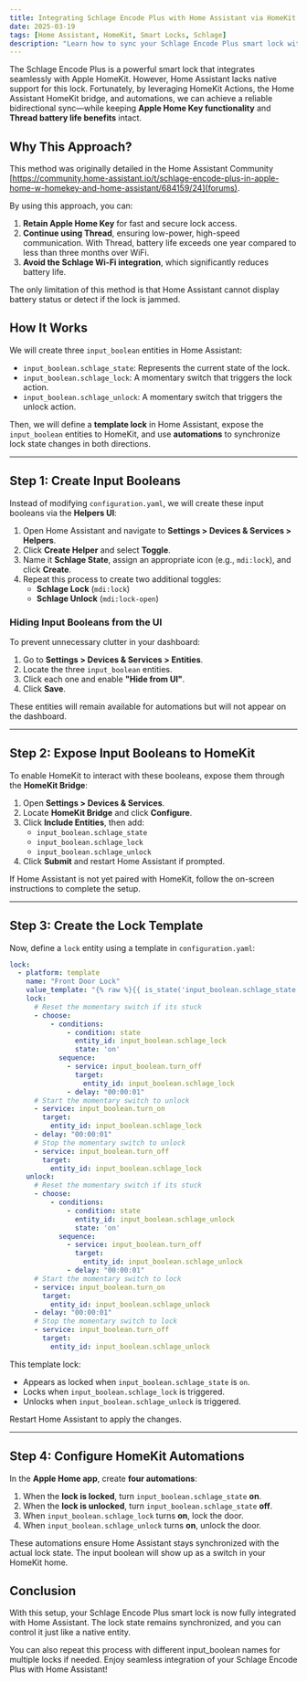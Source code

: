 ```yaml
---
title: Integrating Schlage Encode Plus with Home Assistant via HomeKit Actions and Automations  
date: 2025-03-19
tags: [Home Assistant, HomeKit, Smart Locks, Schlage]
description: "Learn how to sync your Schlage Encode Plus smart lock with Home Assistant using HomeKit actions, input booleans, and automations—while keeping Apple Home Key and Thread support."
---
```


The Schlage Encode Plus is a powerful smart lock that integrates seamlessly with Apple HomeKit. However, Home Assistant lacks native support for this lock. Fortunately, by leveraging HomeKit Actions, the Home Assistant HomeKit bridge, and automations, we can achieve a reliable bidirectional sync—while keeping **Apple Home Key functionality** and **Thread battery life benefits** intact.

## Why This Approach?  

This method was originally detailed in the Home Assistant Community [https://community.home-assistant.io/t/schlage-encode-plus-in-apple-home-w-homekey-and-home-assistant/684159/24](forums).  

By using this approach, you can:  

1. **Retain Apple Home Key** for fast and secure lock access.  
2. **Continue using Thread**, ensuring low-power, high-speed communication.  With Thread, battery life exceeds one year compared to less than three months over WiFi.  
3. **Avoid the Schlage Wi-Fi integration**, which significantly reduces battery life.

The only limitation of this method is that Home Assistant cannot display battery status or detect if the lock is jammed.  

## How It Works  

We will create three `input_boolean` entities in Home Assistant:  

- `input_boolean.schlage_state`: Represents the current state of the lock.  
- `input_boolean.schlage_lock`: A momentary switch that triggers the lock action.  
- `input_boolean.schlage_unlock`: A momentary switch that triggers the unlock action.  

Then, we will define a **template lock** in Home Assistant, expose the `input_boolean` entities to HomeKit, and use **automations** to synchronize lock state changes in both directions.  

---

## Step 1: Create Input Booleans  

Instead of modifying `configuration.yaml`, we will create these input booleans via the **Helpers UI**:  

1. Open Home Assistant and navigate to **Settings > Devices & Services > Helpers**.  
2. Click **Create Helper** and select **Toggle**.  
3. Name it **Schlage State**, assign an appropriate icon (e.g., `mdi:lock`), and click **Create**.  
4. Repeat this process to create two additional toggles:  
   - **Schlage Lock** (`mdi:lock`)  
   - **Schlage Unlock** (`mdi:lock-open`)  

### Hiding Input Booleans from the UI  

To prevent unnecessary clutter in your dashboard:  

1. Go to **Settings > Devices & Services > Entities**.  
2. Locate the three `input_boolean` entities.  
3. Click each one and enable **"Hide from UI"**.  
4. Click **Save**.  

These entities will remain available for automations but will not appear on the dashboard.  

---

## Step 2: Expose Input Booleans to HomeKit  

To enable HomeKit to interact with these booleans, expose them through the **HomeKit Bridge**:  

1. Open **Settings > Devices & Services**.  
2. Locate **HomeKit Bridge** and click **Configure**.  
3. Click **Include Entities**, then add:  
   - `input_boolean.schlage_state`  
   - `input_boolean.schlage_lock`  
   - `input_boolean.schlage_unlock`  
4. Click **Submit** and restart Home Assistant if prompted.  

If Home Assistant is not yet paired with HomeKit, follow the on-screen instructions to complete the setup.  

---

## Step 3: Create the Lock Template  

Now, define a `lock` entity using a template in `configuration.yaml`:  

```yaml
lock:
  - platform: template
    name: "Front Door Lock"
    value_template: "{% raw %}{{ is_state('input_boolean.schlage_state', 'on') }}{% endraw %}"  # Sync lock state
    lock:
      # Reset the momentary switch if its stuck
      - choose:
          - conditions:
              - condition: state
                entity_id: input_boolean.schlage_lock
                state: 'on'
            sequence:
              - service: input_boolean.turn_off
                target:
                  entity_id: input_boolean.schlage_lock
              - delay: "00:00:01"
      # Start the momentary switch to unlock
      - service: input_boolean.turn_on
        target:
          entity_id: input_boolean.schlage_lock
      - delay: "00:00:01"
      # Stop the momentary switch to unlock
      - service: input_boolean.turn_off
        target:
          entity_id: input_boolean.schlage_lock
    unlock:
      # Reset the momentary switch if its stuck
      - choose:
          - conditions:
              - condition: state
                entity_id: input_boolean.schlage_unlock
                state: 'on'
            sequence:
              - service: input_boolean.turn_off
                target:
                  entity_id: input_boolean.schlage_unlock
              - delay: "00:00:01"
      # Start the momentary switch to lock
      - service: input_boolean.turn_on
        target:
          entity_id: input_boolean.schlage_unlock
      - delay: "00:00:01"
      # Stop the momentary switch to lock
      - service: input_boolean.turn_off
        target:
          entity_id: input_boolean.schlage_unlock
```  

This template lock:  

- Appears as locked when `input_boolean.schlage_state` is `on`.  
- Locks when `input_boolean.schlage_lock` is triggered.  
- Unlocks when `input_boolean.schlage_unlock` is triggered.  

Restart Home Assistant to apply the changes.  

---

## Step 4: Configure HomeKit Automations  

In the **Apple Home app**, create **four automations**:  

1. When the **lock is locked**, turn `input_boolean.schlage_state` **on**.  
2. When the **lock is unlocked**, turn `input_boolean.schlage_state` **off**.  
3. When `input_boolean.schlage_lock` turns **on**, lock the door.  
4. When `input_boolean.schlage_unlock` turns **on**, unlock the door.  

These automations ensure Home Assistant stays synchronized with the actual lock state. The input boolean will show up as a switch in your HomeKit home.

## Conclusion  

With this setup, your Schlage Encode Plus smart lock is now fully integrated with Home Assistant. The lock state remains synchronized, and you can control it just like a native entity.

You can also repeat this process with different input_boolean names for multiple locks if needed. Enjoy seamless integration of your Schlage Encode Plus with Home Assistant!
